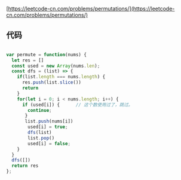 [https://leetcode-cn.com/problems/permutations/](https://leetcode-cn.com/problems/permutations/)


## 代码
```js

var permute = function(nums) {
  let res = []
  const used = new Array(nums.len);
  const dfs = (list) => {
    if(list.length === nums.length) {
      res.push(list.slice())
      return
    }
    for(let i = 0; i < nums.length; i++) {
      if (used[i]) {      // 这个数使用过了，跳过。
        continue;
       }
       list.push(nums[i])
        used[i] = true; 
        dfs(list)
        list.pop()
        used[i] = false; 
    }
  }
  dfs([])
  return res
};

```
